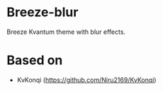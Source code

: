 # Breeze-blur

Breeze Kvantum theme with blur effects.

# Based on

* KvKonqi (https://github.com/Niru2169/KvKonqi)

